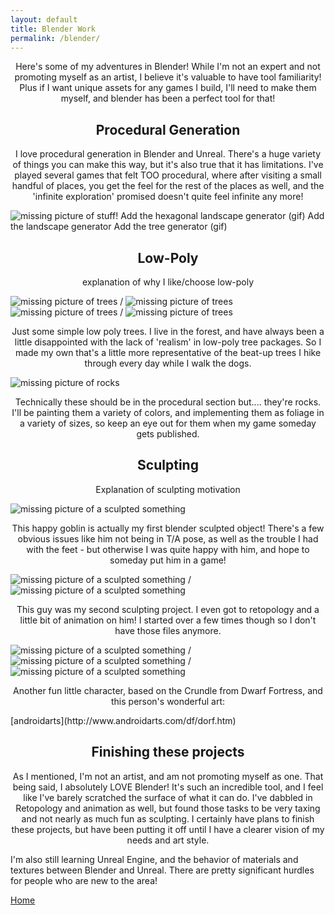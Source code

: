 ```yaml
---
layout: default
title: Blender Work
permalink: /blender/
---
```


<p style="text-align:center;"> Here's some of my adventures in Blender! While I'm not an expert and not promoting myself as an artist, I believe it's valuable to have tool familiarity! Plus if I want unique assets for any games I build, I'll need to make them myself, and blender has been a perfect tool for that!  </p>



<h2 style="text-align:center;"> Procedural Generation  </h2>
<p style="text-align:center;">I love procedural generation in Blender and Unreal. There's a huge variety of things you can make this way, but it's also true that it has limitations. I've played several games that felt TOO procedural, where after visiting a small handful of places, you get the feel for the rest of the places as well, and the 'infinite exploration' promised doesn't quite feel infinite any more!  </p>

![missing picture of stuff!](https://bart-olson.github.io/Portfolio/assets/goblinhead.png)
Add the hexagonal landscape generator (gif)
Add the landscape generator
Add the tree generator (gif)



<h2 style="text-align:center;"> Low-Poly  </h2>
<p style="text-align:center;">explanation of why I like/choose low-poly  </p>

![missing picture of trees](https://bart-olson.github.io/Portfolio/assets/trees_1_5.png) /
![missing picture of trees](https://bart-olson.github.io/Portfolio/assets/trees_6_10.png)  
![missing picture of trees](https://bart-olson.github.io/Portfolio/assets/trees_11_15.png) /
![missing picture of trees](https://bart-olson.github.io/Portfolio/assets/trees_16_20.png)  
<p style="text-align:center;">Just some simple low poly trees. I live in the forest, and have always been a little disappointed with the lack of 'realism' in low-poly tree packages. So I made my own that's a little more representative of the beat-up trees I hike through every day while I walk the dogs.  </p>

![missing picture of rocks](https://bart-olson.github.io/Portfolio/assets/rocks.png)  
<p style="text-align:center;">Technically these should be in the procedural section but.... they're rocks. I'll be painting them a variety of colors, and implementing them as foliage in a variety of sizes, so keep an eye out for them when my game someday gets published. </p>



<h2 style="text-align:center;"> Sculpting </h2>
<p style="text-align:center;">Explanation of sculpting motivation  </p>

![missing picture of a sculpted something](https://bart-olson.github.io/Portfolio/assets/goblin.png)  
<p style="text-align:center;">This happy goblin is actually my first blender sculpted object! There's a few obvious issues like him not being in T/A pose, as well as the trouble I had with the feet - but otherwise I was quite happy with him, and hope to someday put him in a game!  </p>

![missing picture of a sculpted something](https://bart-olson.github.io/Portfolio/assets/morelman_front.png) /
![missing picture of a sculpted something](https://bart-olson.github.io/Portfolio/assets/morelman_back.png)  
<p style="text-align:center;">This guy was my second sculpting project. I even got to retopology and a little bit of animation on him! I started over a few times though so I don't have those files anymore.  </p>

![missing picture of a sculpted something](https://bart-olson.github.io/Portfolio/assets/crundle_front.png) /
![missing picture of a sculpted something](https://bart-olson.github.io/Portfolio/assets/crundle_back.png) /
![missing picture of a sculpted something](https://bart-olson.github.io/Portfolio/assets/crundle_art.png)  
<p style="text-align:center;">Another fun little character, based on the Crundle from Dwarf Fortress, and this person's wonderful art:</p>
[androidarts](http://www.androidarts.com/df/dorf.htm)

<h2 style="text-align:center;"> Finishing these projects  </h2>
<p style="text-align:center;">As I mentioned, I'm not an artist, and am not promoting myself as one. That being said, I absolutely LOVE Blender! It's such an incredible tool, and I feel like I've barely scratched the surface of what it can do. I've dabbled in Retopology and animation as well, but found those tasks to be very taxing and not nearly as much fun as sculpting. I certainly have plans to finish these projects, but have been putting it off until I have a clearer vision of my needs and art style. 

I'm also still learning Unreal Engine, and the behavior of materials and textures between Blender and Unreal. There are pretty significant hurdles for people who are new to the area! </p>

[Home](https://bart-olson.github.io/Portfolio/)